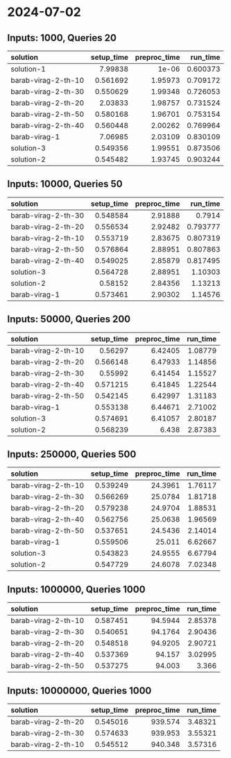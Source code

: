 # 2024-07-02

## Inputs: 1000, Queries 20

| solution            |   setup_time |   preproc_time |   run_time |
|:--------------------|-------------:|---------------:|-----------:|
| solution-1          |     7.99838  |        1e-06   |   0.600373 |
| barab-virag-2-th-10 |     0.561692 |        1.95973 |   0.709172 |
| barab-virag-2-th-30 |     0.550629 |        1.99348 |   0.726053 |
| barab-virag-2-th-20 |     2.03833  |        1.98757 |   0.731524 |
| barab-virag-2-th-50 |     0.580168 |        1.96701 |   0.753154 |
| barab-virag-2-th-40 |     0.560448 |        2.00262 |   0.769964 |
| barab-virag-1       |     7.06985  |        2.03109 |   0.830109 |
| solution-3          |     0.549356 |        1.99551 |   0.873506 |
| solution-2          |     0.545482 |        1.93745 |   0.903244 |

## Inputs: 10000, Queries 50

| solution            |   setup_time |   preproc_time |   run_time |
|:--------------------|-------------:|---------------:|-----------:|
| barab-virag-2-th-30 |     0.548584 |        2.91888 |   0.7914   |
| barab-virag-2-th-20 |     0.556534 |        2.92482 |   0.793777 |
| barab-virag-2-th-10 |     0.553719 |        2.83675 |   0.807319 |
| barab-virag-2-th-50 |     0.576864 |        2.88951 |   0.807863 |
| barab-virag-2-th-40 |     0.549025 |        2.85879 |   0.817495 |
| solution-3          |     0.564728 |        2.88951 |   1.10303  |
| solution-2          |     0.58152  |        2.84356 |   1.13213  |
| barab-virag-1       |     0.573461 |        2.90302 |   1.14576  |

## Inputs: 50000, Queries 200

| solution            |   setup_time |   preproc_time |   run_time |
|:--------------------|-------------:|---------------:|-----------:|
| barab-virag-2-th-10 |     0.56297  |        6.42405 |    1.08779 |
| barab-virag-2-th-20 |     0.566148 |        6.47933 |    1.14856 |
| barab-virag-2-th-30 |     0.55992  |        6.41454 |    1.15527 |
| barab-virag-2-th-40 |     0.571215 |        6.41845 |    1.22544 |
| barab-virag-2-th-50 |     0.542145 |        6.42997 |    1.31183 |
| barab-virag-1       |     0.553138 |        6.44671 |    2.71002 |
| solution-3          |     0.574691 |        6.41057 |    2.80187 |
| solution-2          |     0.568239 |        6.438   |    2.87383 |

## Inputs: 250000, Queries 500

| solution            |   setup_time |   preproc_time |   run_time |
|:--------------------|-------------:|---------------:|-----------:|
| barab-virag-2-th-10 |     0.539249 |        24.3961 |    1.76117 |
| barab-virag-2-th-30 |     0.566269 |        25.0784 |    1.81718 |
| barab-virag-2-th-20 |     0.579238 |        24.9704 |    1.88531 |
| barab-virag-2-th-40 |     0.562756 |        25.0638 |    1.96569 |
| barab-virag-2-th-50 |     0.537651 |        24.5436 |    2.14014 |
| barab-virag-1       |     0.559506 |        25.011  |    6.62667 |
| solution-3          |     0.543823 |        24.9555 |    6.67794 |
| solution-2          |     0.547729 |        24.6078 |    7.02348 |

## Inputs: 1000000, Queries 1000

| solution            |   setup_time |   preproc_time |   run_time |
|:--------------------|-------------:|---------------:|-----------:|
| barab-virag-2-th-10 |     0.587451 |        94.5944 |    2.85378 |
| barab-virag-2-th-30 |     0.540651 |        94.1764 |    2.90436 |
| barab-virag-2-th-20 |     0.548518 |        94.9205 |    2.90721 |
| barab-virag-2-th-40 |     0.537369 |        94.157  |    3.02995 |
| barab-virag-2-th-50 |     0.537275 |        94.003  |    3.366   |

## Inputs: 10000000, Queries 1000

| solution            |   setup_time |   preproc_time |   run_time |
|:--------------------|-------------:|---------------:|-----------:|
| barab-virag-2-th-20 |     0.545016 |        939.574 |    3.48321 |
| barab-virag-2-th-30 |     0.574633 |        939.953 |    3.55321 |
| barab-virag-2-th-10 |     0.545512 |        940.348 |    3.57316 |